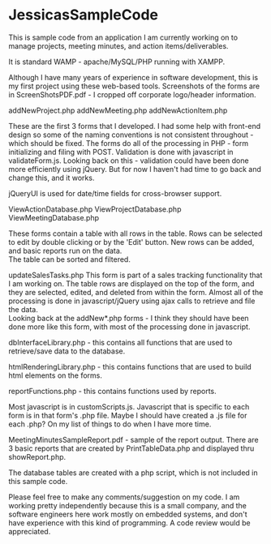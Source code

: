JessicasSampleCode
==================

This is sample code from an application I am currently working on to manage projects, meeting minutes, and action items/deliverables.

It is standard WAMP - apache/MySQL/PHP running with XAMPP.

Although I have many years of experience in software development, this is my first project using these web-based tools.
Screenshots of the forms are in ScreenShotsPDF.pdf - I cropped off corporate logo/header information.

addNewProject.php
addNewMeeting.php
addNewActionItem.php

These are the first 3 forms that I developed.  I had some help with front-end design so some of the naming conventions is not consistent throughout - which should be fixed.  The forms do all of the processing in PHP - form initializing and filing with POST.
Validation is done with javascript in validateForm.js.
Looking back on this - validation could have been done more efficiently using jQuery.  But for now I haven't had time to go back and change this, and it works.

jQueryUI is used for date/time fields for cross-browser support.

ViewActionDatabase.php
ViewProjectDatabase.php
ViewMeetingDatabase.php

These forms contain a table with all rows in the table.  Rows can be selected to edit by double clicking or by the 'Edit' button.  New rows can be added, and basic reports run on the data.  
The table can be sorted and filtered.


updateSalesTasks.php
This form is part of a sales tracking functionality that I am working on.  The table rows are displayed on the top of the form, and they are selected, edited, and deleted from within the form.
Almost all of the processing is done in javascript/jQuery using ajax calls to retrieve and file the data.  
Looking back at the addNew*.php forms - I think they should have been done more like this form, with most of the processing 
done in javascript.


dbInterfaceLibrary.php - this contains all functions that are used to retrieve/save data to the database.

htmlRenderingLibrary.php - this contains functions that are used to build html elements on the forms.

reportFunctions.php - this contains functions used by reports.


Most javascript is in customScripts.js.  Javascript that is specific to each form is in that form's .php file.  Maybe I should have created a .js file for each .php?  On my list of things to do when I have more time.


MeetingMinutesSampleReport.pdf - sample of the report output.  There are 3 basic reports that are created by PrintTableData.php 
and displayed thru showReport.php.

The database tables are created with a php script, which is not included in this sample code.

Please feel free to make any comments/suggestion on my code.
I am working pretty independently because this is a small company, and the software engineers here work mostly on embedded 
systems, and don't have experience with this kind of programming.  A code review would be appreciated.

